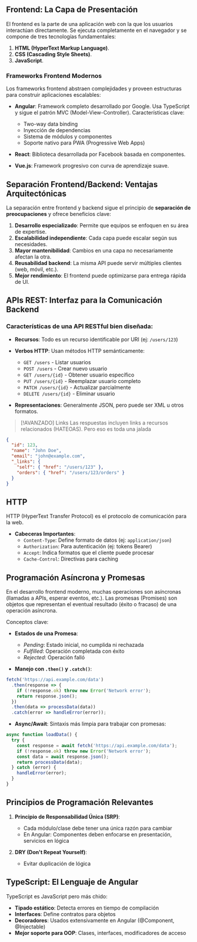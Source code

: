 ## Frontend: La Capa de Presentación

El frontend es la parte de una aplicación web con la que los usuarios interactúan directamente. Se ejecuta completamente en el navegador y se compone de tres tecnologías fundamentales:

1. **HTML (HyperText Markup Language)**.
2. **CSS (Cascading Style Sheets)**.
3. **JavaScript**.

### Frameworks Frontend Modernos

Los frameworks frontend abstraen complejidades y proveen estructuras para construir aplicaciones escalables:

- **Angular**: Framework completo desarrollado por Google. Usa TypeScript y sigue el patrón MVC (Model-View-Controller). Características clave:
  - Two-way data binding
  - Inyección de dependencias
  - Sistema de módulos y componentes
  - Soporte nativo para PWA (Progressive Web Apps)

- **React**: Biblioteca desarrollada por Facebook basada en componentes.
- **Vue.js**: Framework progresivo con curva de aprendizaje suave.

## Separación Frontend/Backend: Ventajas Arquitectónicas

La separación entre frontend y backend sigue el principio de **separación de preocupaciones** y ofrece beneficios clave:

1. **Desarrollo especializado**: Permite que equipos se enfoquen en su área de expertise.
2. **Escalabilidad independiente**: Cada capa puede escalar según sus necesidades.
3. **Mayor mantenibilidad**: Cambios en una capa no necesariamente afectan la otra.
4. **Reusabilidad backend**: La misma API puede servir múltiples clientes (web, móvil, etc.).
5. **Mejor rendimiento**: El frontend puede optimizarse para entrega rápida de UI.

## APIs REST: Interfaz para la Comunicación Backend

### Características de una API RESTful bien diseñada:

- **Recursos**: Todo es un recurso identificable por URI (ej: `/users/123`)
- **Verbos HTTP**: Usan métodos HTTP semánticamente:
  - `GET /users` - Listar usuarios
  - `POST /users` - Crear nuevo usuario
  - `GET /users/{id}` - Obtener usuario específico
  - `PUT /users/{id}` - Reemplazar usuario completo
  - `PATCH /users/{id}` - Actualizar parcialmente
  - `DELETE /users/{id}` - Eliminar usuario

- **Representaciones**: Generalmente JSON, pero puede ser XML u otros formatos.


> [!AVANZADO] Links
> Las respuestas incluyen links a recursos relacionados (HATEOAS).
> Pero eso es toda una jalada

```json
{
  "id": 123,
  "name": "John Doe",
  "email": "john@example.com",
  "_links": {
    "self": { "href": "/users/123" },
    "orders": { "href": "/users/123/orders" }
  }
}
```

## HTTP
HTTP (HyperText Transfer Protocol) es el protocolo de comunicación para la web. 

- **Cabeceras Importantes**:
  - `Content-Type`: Define formato de datos (ej: `application/json`)
  - `Authorization`: Para autenticación (ej: tokens Bearer)
  - `Accept`: Indica formatos que el cliente puede procesar
  - `Cache-Control`: Directivas para caching

## Programación Asíncrona y Promesas

En el desarrollo frontend moderno, muchas operaciones son asíncronas (llamadas a APIs, esperar eventos, etc.). Las promesas (Promises) son objetos que representan el eventual resultado (éxito o fracaso) de una operación asíncrona.

Conceptos clave:

- **Estados de una Promesa**:
  - *Pending*: Estado inicial, no cumplida ni rechazada
  - *Fulfilled*: Operación completada con éxito
  - *Rejected*: Operación falló

- **Manejo con `.then()` y `.catch()`**:
```javascript
fetch('https://api.example.com/data')
  .then(response => {
    if (!response.ok) throw new Error('Network error');
    return response.json();
  })
  .then(data => processData(data))
  .catch(error => handleError(error));
```

- **Async/Await**: Sintaxis más limpia para trabajar con promesas:
```typescript
async function loadData() {
  try {
    const response = await fetch('https://api.example.com/data');
    if (!response.ok) throw new Error('Network error');
    const data = await response.json();
    return processData(data);
  } catch (error) {
    handleError(error);
  }
}
```

## Principios de Programación Relevantes

1. **Principio de Responsabilidad Única (SRP)**:
   - Cada módulo/clase debe tener una única razón para cambiar
   - En Angular: Componentes deben enfocarse en presentación, servicios en lógica

2. **DRY (Don't Repeat Yourself)**:
   - Evitar duplicación de lógica

## TypeScript: El Lenguaje de Angular

TypeScript es JavaScript pero más chido:

- **Tipado estático**: Detecta errores en tiempo de compilación
- **Interfaces**: Define contratos para objetos
- **Decoradores**: Usados extensivamente en Angular (@Component, @Injectable)
- **Mejor soporte para OOP**: Clases, interfaces, modificadores de acceso

